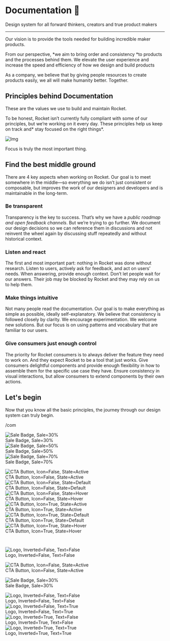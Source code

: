 
# Documentation 🚀

Design system for all forward thinkers, creators and true product makers

---

Our vision is to provide the tools needed for building incredible maker products.

From our perspective, *we aim to bring order and consistency *to products and the processes behind them. We elevate the user experience and increase the speed and efficiency of how we design and build products

As a company, we believe that by giving people resources to create products easily, we all will make humanity better. Together.

## Principles behind Documentation

These are the values we use to build and maintain Rocket.

To be honest, Rocket isn’t currently fully compliant with some of our principles, but we’re working on it every day. These principles help us keep on track and* stay focused on the right things*.

![Img](https://studio-assets.supernova.io/design-systems/14533/9289758a-6300-472a-bbc6-a57098081abf.jpeg)

Focus is truly the most important thing.

## Find the best middle ground

There are 4 key aspects when working on Rocket. Our goal is to meet somewhere in the middle—so everything we do isn’t just consistent or composable, but improves the work of our designers and developers and is maintainable in the long-term.

### Be transparent

Transparency is the key to success. That’s why we have a *public roadmap and open feedback channels*. But we’re trying to go further. We document our design decisions so we can reference them in discussions and not reinvent the wheel again by discussing stuff repeatedly and without historical context.

### Listen and react

The first and most important part: nothing in Rocket was done without research. Listen to users, actively ask for feedback, and act on users’ needs. When answering, provide enough context. Don’t let people wait for our answers. Their job may be blocked by Rocket and they may rely on us to help them.

### Make things intuitive

Not many people read the documentation. Our goal is to make everything as simple as possible, ideally self-explanatory. We believe that consistency is followed closely by clarity. We encourage experimentation. We welcome new solutions. But our focus is on using patterns and vocabulary that are familiar to our users.

### Give consumers just enough control

The priority for Rocket consumers is to always deliver the feature they need to work on. And they expect Rocket to be a tool that just works. Give consumers delightful components and provide enough flexibility in how to assemble them for the specific use case they have. Ensure consistency in visual interactions, but allow consumers to extend components by their own actions.

## Let's begin

Now that you know all the basic principles, the journey through our design system can truly begin.

/com

  
![Sale Badge, Sale=30%](https://studio-assets.supernova.io/design-systems/14533/8381a368-5181-49eb-9b74-73c522a1cd7e.png)  
Sale Badge, Sale=30%  
![Sale Badge, Sale=50%](https://studio-assets.supernova.io/design-systems/14533/225e0aed-c8a9-4b27-91a7-e0d1c3314af2.png)  
Sale Badge, Sale=50%  
![Sale Badge, Sale=70%](https://studio-assets.supernova.io/design-systems/14533/1d8ae604-cfac-431b-a8e8-36c77a42b863.png)  
Sale Badge, Sale=70%  


  
![CTA Button, Icon=False, State=Active](https://studio-assets.supernova.io/design-systems/14533/19817b55-2906-420a-88f7-d33a78512c9c.png)  
CTA Button, Icon=False, State=Active  
![CTA Button, Icon=False, State=Default](https://studio-assets.supernova.io/design-systems/14533/f0936a5d-e2ae-4ba0-89f9-653c943a73f0.png)  
CTA Button, Icon=False, State=Default  
![CTA Button, Icon=False, State=Hover](https://studio-assets.supernova.io/design-systems/14533/89e0aa70-e6f6-4661-9746-94b81c237043.png)  
CTA Button, Icon=False, State=Hover  
![CTA Button, Icon=True, State=Active](https://studio-assets.supernova.io/design-systems/14533/282b8bbf-52a3-4b3e-9ded-f90ec6fdb62c.png)  
CTA Button, Icon=True, State=Active  
![CTA Button, Icon=True, State=Default](https://studio-assets.supernova.io/design-systems/14533/3e17c5ff-02a3-451e-8dc1-b07b66d6292a.png)  
CTA Button, Icon=True, State=Default  
![CTA Button, Icon=True, State=Hover](https://studio-assets.supernova.io/design-systems/14533/f2b34c63-421c-4f29-b153-e0f87c621caf.png)  
CTA Button, Icon=True, State=Hover  


```javascript  
  
```

  
![Logo, Inverted=False, Text=False](https://studio-assets.supernova.io/design-systems/14533/4334062c-d0b8-4844-8212-e258887c2b01.png)  
Logo, Inverted=False, Text=False  


  
  


  
![CTA Button, Icon=False, State=Active](https://studio-assets.supernova.io/design-systems/14533/19817b55-2906-420a-88f7-d33a78512c9c.png)  
CTA Button, Icon=False, State=Active  


  
![Sale Badge, Sale=30%](https://studio-assets.supernova.io/design-systems/14533/8381a368-5181-49eb-9b74-73c522a1cd7e.png)  
Sale Badge, Sale=30%  


  
![Logo, Inverted=False, Text=False](https://studio-assets.supernova.io/design-systems/14533/4334062c-d0b8-4844-8212-e258887c2b01.png)  
Logo, Inverted=False, Text=False  
![Logo, Inverted=False, Text=True](https://studio-assets.supernova.io/design-systems/14533/340e962d-777f-4822-b96d-bf69ce714cf8.png)  
Logo, Inverted=False, Text=True  
![Logo, Inverted=True, Text=False](https://studio-assets.supernova.io/design-systems/14533/d401c7b4-c135-4d4e-983f-0700fb1583af.png)  
Logo, Inverted=True, Text=False  
![Logo, Inverted=True, Text=True](https://studio-assets.supernova.io/design-systems/14533/709d22dd-e58b-402c-8767-7d56fa4cde95.png)  
Logo, Inverted=True, Text=True  
